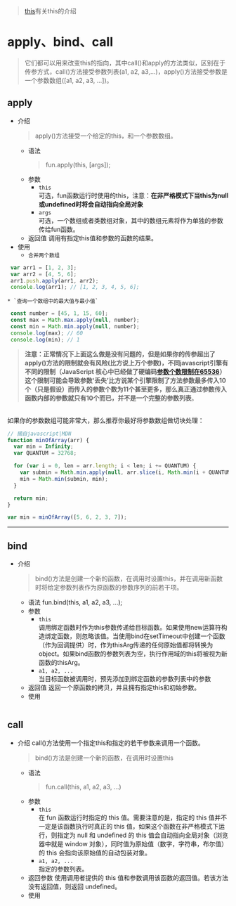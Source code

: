> [this](https://github.com/Linbiiiin/web-mark/blob/master/js/this.md)有关this的介绍
# apply、bind、call
> 它们都可以用来改变this的指向，其中call()和apply的方法类似，区别在于传参方式，call()方法接受参数列表(a1, a2, a3,...)，apply()方法接受参数是一个参数数组([a1, a2, a3, ...])。
## apply
  * 介绍
    > apply()方法接受一个给定的this，和一个参数数组。
    * 语法
      > fun.apply(this, [args]);
    * 参数
      * `this`<br>可选，fun函数运行时使用的this，注意：**在非严格模式下当this为null或undefined时将会自动指向全局对象**
      * `args`<br>可选，一个数组或者类数组对象，其中的数组元素将作为单独的参数传给fun函数。
    * 返回值
      调用有指定this值和参数的函数的结果。
 * 使用
   * `合并两个数组`
 
  ```js
   var arr1 = [1, 2, 3];
   var arr2 = [4, 5, 6];
   arr1.push.apply(arr1, arr2);
   console.log(arr1); // [1, 2, 3, 4, 5, 6];
  ```
    * `查询一个数组中的最大值与最小值`
 
  ```js
   const number = [45, 1, 15, 60];
   const max = Math.max.apply(null, number);
   const min = Math.min.apply(null, number);
   console.log(max); // 60
   console.log(min); // 1
  ```
   
  > **注意：正常情况下上面这么做是没有问题的，但是如果你的传参超出了apply()方法的限制就会有风险(比方说上万个参数)，不同javascript引擎有不同的限制（JavaScript 核心中已经做了硬编码[参数个数限制在65536](https://bugs.webkit.org/show_bug.cgi?id=80797)）这个限制可能会导致参数‘丢失’比方说某个引擎限制了方法参数最多传入10个（只是假设）而传入的参数个数为11个甚至更多，那么真正通过参数传入函数内部的参数就只有10个而已，并不是一个完整的参数列表**。
  <br>
  如果你的参数数组可能非常大，那么推荐你最好将参数数组做切块处理：

```js
// 摘自javascript|MDN
function minOfArray(arr) {
  var min = Infinity;
  var QUANTUM = 32768;

  for (var i = 0, len = arr.length; i < len; i += QUANTUM) {
    var submin = Math.min.apply(null, arr.slice(i, Math.min(i + QUANTUM, len)));
    min = Math.min(submin, min);
  }

  return min;
}

var min = minOfArray([5, 6, 2, 3, 7]);
```

---
## bind
 * 介绍
   > bind()方法是创建一个新的函数，在调用时设置this，并在调用新函数时将给定参数列表作为原函数的参数序列的前若干项。
   * 语法
     fun.bind(this, a1, a2, a3, ...);
   * 参数
     * `this`<br>调用绑定函数时作为this参数传递给目标函数。如果使用new运算符构造绑定函数，则忽略该值。当使用bind在setTimeout中创建一个函数（作为回调提供）时，作为thisArg传递的任何原始值都将转换为object。如果bind函数的参数列表为空，执行作用域的this将被视为新函数的thisArg。
     * `a1, a2, ...`<br>当目标函数被调用时，预先添加到绑定函数的参数列表中的参数 
   * 返回值
     返回一个原函数的拷贝，并且拥有指定this和初始参数。
   * 使用
   ```js
   ```
## call
 * 介绍
    call()方法使用一个指定this和指定的若干参数来调用一个函数。
   > bind()方法是创建一个新的函数，在调用时设置this
   * 语法
     > fun.call(this, a1, a2, a3, ...)
   * 参数
     * `this`<br>在 fun 函数运行时指定的 this 值。需要注意的是，指定的 this 值并不一定是该函数执行时真正的 this 值，如果这个函数在非严格模式下运行，则指定为 null 和 undefined 的 this 值会自动指向全局对象（浏览器中就是 window 对象），同时值为原始值（数字，字符串，布尔值）的 this 会指向该原始值的自动包装对象。
     * `a1, a2, ...`<br>指定的参数列表。
   * 返回参数
     使用调用者提供的 this 值和参数调用该函数的返回值。若该方法没有返回值，则返回 undefined。
   * 使用
   ```js
   ```
